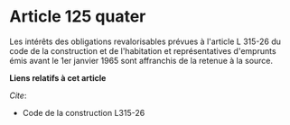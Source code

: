 # Article 125 quater

Les intérêts des obligations revalorisables prévues à l'article L 315-26 du code de la construction et de l'habitation et
représentatives d'emprunts émis avant le 1er janvier 1965 sont affranchis de la retenue à la source.

**Liens relatifs à cet article**

_Cite_:

  - Code de la construction L315-26
